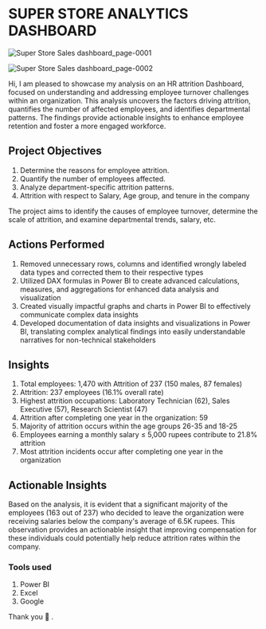 # SUPER STORE ANALYTICS DASHBOARD
![Super Store Sales dashboard_page-0001](https://github.com/GauravvThakurr/Power_BI_Projects/assets/141028751/642fa950-d56d-4f98-ada3-34e7bfc0d836)

![Super Store Sales dashboard_page-0002](https://github.com/GauravvThakurr/Power_BI_Projects/assets/141028751/11f695e5-05de-4cc1-bac1-91253f094674)







Hi,
I am pleased to showcase my analysis on an HR attrition Dashboard, focused on understanding and addressing employee turnover challenges within an organization. This analysis uncovers the factors driving attrition, quantifies the number of affected employees, and identifies departmental patterns. The findings provide actionable insights to enhance employee retention and foster a more engaged workforce.


## Project Objectives

1. Determine the reasons for employee attrition.
2. Quantify the number of employees affected.
3. Analyze department-specific attrition patterns.
4. Attrition with respect to Salary, Age group, and tenure in the company

The project aims to identify the causes of employee turnover, determine the scale of attrition, and examine departmental trends, salary, etc.

## Actions Performed
1. Removed unnecessary rows, columns and identified wrongly labeled data types
and corrected them to their respective types
2. Utilized DAX formulas in Power BI to create advanced calculations, measures, and
aggregations for enhanced data analysis and visualization
3. Created visually impactful graphs and charts in Power BI to effectively
communicate complex data insights
4. Developed documentation of data insights and visualizations in Power BI,
translating complex analytical findings into easily understandable narratives for
non-technical stakeholders


## Insights
1. Total employees: 1,470 with Attrition of 237 (150 males, 87 females)
2. Attrition: 237 employees (16.1% overall rate)
3. Highest attrition occupations: Laboratory Technician (62), Sales Executive (57), Research Scientist (47)
4. Attrition after completing one year in the organization: 59
5. Majority of attrition occurs within the age groups 26-35 and 18-25
6. Employees earning a monthly salary ≤ 5,000 rupees contribute to 21.8% attrition
7. Most attrition incidents occur after completing one year in the organization

## Actionable Insights
Based on the analysis, it is evident that a significant majority of the employees (163 out of 237) who decided to leave the organization were receiving salaries below the company's average of 6.5K rupees. This observation provides an actionable insight that improving compensation for these individuals could potentially help reduce attrition rates within the company.

### Tools used
1. Power BI
2. Excel
3. Google

Thank you 🙂 .
